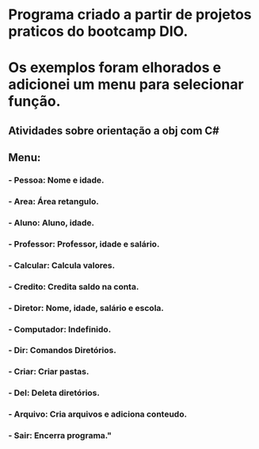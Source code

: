 # Programa criado a partir de projetos praticos do bootcamp DIO.
# Os exemplos foram elhorados e adicionei um menu para selecionar função.

## Atividades sobre orientação a obj com C# 

## Menu:
### - Pessoa: Nome e idade.
### - Area: Área retangulo.
### - Aluno: Aluno, idade.
### - Professor: Professor, idade e salário.
### - Calcular: Calcula valores.
### - Credito: Credita saldo na conta.
### - Diretor: Nome, idade, salário e escola.
### - Computador: Indefinido.
### - Dir: Comandos Diretórios.
### - Criar: Criar pastas.
### - Del: Deleta diretórios.
### - Arquivo: Cria arquivos e adiciona conteudo.
### - Sair: Encerra programa."
